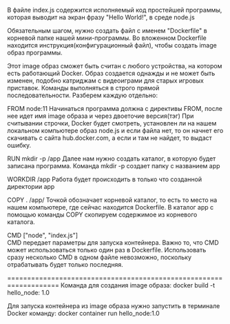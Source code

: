 В файле index.js содержится исполняемый код простейшей программы, которая выводит на экран фразу "Hello World!", в среде node.js

Обязательным шагом, нужно создать файл с именем "Dockerfile" в корневой папке нашей мини-программы. 
Во вложенном Dockerfile находится инструкция(конфигурационный файл), чтобы создать image образ программы.

Этот image образ сможет быть считан с любого устройства, на котором есть работающий Docker. Образ создается однажды и не может быть изменен, подобно катриджам с видеоиграми для старых игровых приставок.
Команды выполняться в строго прямой последовательности. Разберем каждую отдельно:

FROM node:11
Начинаться программа должна с директивы FROM, после нее идет имя image образа и через двоеточие версия(тэг)
При считывании строчки, Docker будет смотреть, установлен ли на нашем локальном компьютере образ node.js и если файла нет, то он начнет его скачивать с сайта hub.docker.com, а если и там не найдет, то выдаст ошибку.

RUN mkdir -p /app
Далее нам нужно создать каталог, в которую будет записана программа. Команда mkdir -p создает папку с названием app

WORKDIR /app
Работа будет происходить в только что созданной директории app

COPY . /app/
Точкой обозначает корневой каталог, то есть то место на нашем компьютере, где сейчас находится Dockerfile. В каталог app с помощью команды COPY скопируем содержимое из корневого каталога.

CMD ["node", "index.js"]  
CMD передает параметры для запуска контейнера. Важно то, что CMD может использоваться только один раз в Dockerfile. Использовать сразу несколько CMD в одном файле невозможно, поскольку отрабатывать будет только последняя.

===================================================================
Команда для создания image образа: docker build -t hello_node: 1.0

Для запуска контейнера из image образа нужно запустить в терминале Docker команду:
docker container run hello_node:1.0
